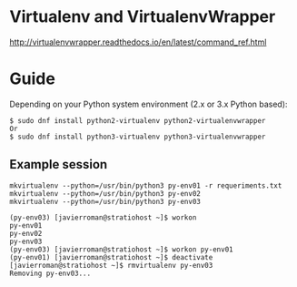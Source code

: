 # Virtualenv and VirtualenvWrapper
 
http://virtualenvwrapper.readthedocs.io/en/latest/command_ref.html

# Guide

Depending on your Python system environment (2.x or 3.x Python based):

```
$ sudo dnf install python2-virtualenv python2-virtualenvwrapper
Or
$ sudo dnf install python3-virtualenv python3-virtualenvwrapper
```
 
## Example session
 
```
mkvirtualenv --python=/usr/bin/python3 py-env01 -r requeriments.txt
mkvirtualenv --python=/usr/bin/python3 py-env02 
mkvirtualenv --python=/usr/bin/python3 py-env03
	
(py-env03) [javierroman@stratiohost ~]$ workon
py-env01
py-env02
py-env03
(py-env03) [javierroman@stratiohost ~]$ workon py-env01
(py-env01) [javierroman@stratiohost ~]$ deactivate
[javierroman@stratiohost ~]$ rmvirtualenv py-env03
Removing py-env03...
```

